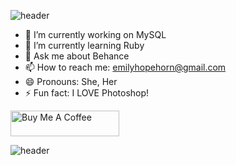 ![header](https://capsule-render.vercel.app/api?type=wave&color=gradient&height=300&section=header&text=Hi%20there&fontSize=90)



 <!--
 **emihhorn/emihhorn** is a ✨ _special_ ✨ repository because its `README.md` (this file) appears on your GitHub profile. 
- 👯 I’m looking to collaborate on ...
 - 🤔 I’m looking for help with ...

 Here are some ideas to get you started:
-->
 - 🔭 I’m currently working on MySQL
 - 🌱 I’m currently learning Ruby
 - 💬 Ask me about Behance
 - 📫 How to reach me: emilyhopehorn@gmail.com
 - 😄 Pronouns: She, Her
 - ⚡ Fun fact: I LOVE Photoshop!


<a href="https://www.buymeacoffee.com/emihhorn" target="_blank"><img src="https://cdn.buymeacoffee.com/buttons/default-violet.png" alt="Buy Me A Coffee" height="41" width="174"></a>

![header](https://capsule-render.vercel.app/api?type=wave&color=gradient&height=150&section=footer)




